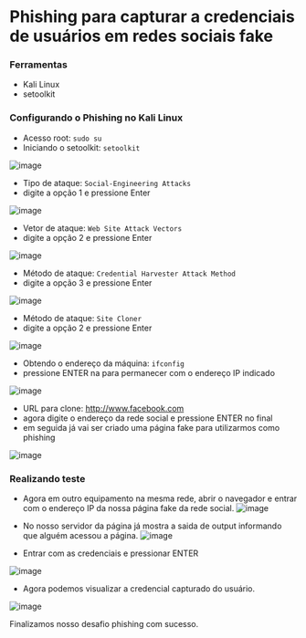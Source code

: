 # Phishing para capturar a credenciais de usuários em redes sociais fake

### Ferramentas

- Kali Linux
- setoolkit

### Configurando o Phishing no Kali Linux

- Acesso root: ``` sudo su ```
- Iniciando o setoolkit: ``` setoolkit ```

![image](https://github.com/user-attachments/assets/7ed5dd19-f804-430d-adb5-bd4f0a300857)


- Tipo de ataque: ``` Social-Engineering Attacks ```
- digite a opção 1 e pressione Enter

![image](https://github.com/user-attachments/assets/f7f188e5-f75e-4a79-9b13-104e72e3223b)

  
- Vetor de ataque: ``` Web Site Attack Vectors ```
- digite a opção 2 e pressione Enter

![image](https://github.com/user-attachments/assets/e397c0bb-2767-42be-bc61-42881eb898a3)

  
- Método de ataque: ```Credential Harvester Attack Method ```
- digite a opção 3 e pressione Enter

![image](https://github.com/user-attachments/assets/3aee292e-c624-4cfc-83c4-4226216e1939)

- Método de ataque: ``` Site Cloner ```
- digite a opção 2 e pressione Enter

![image](https://github.com/user-attachments/assets/6dec5931-be0f-41dd-8c78-9c74022e0c22)

- Obtendo o endereço da máquina: ``` ifconfig ```
- pressione ENTER na para permanecer com o endereço IP indicado

![image](https://github.com/user-attachments/assets/69d217ef-d1c8-492f-b679-ebe69124533c)


- URL para clone: http://www.facebook.com
- agora digite o endereço da rede social e pressione ENTER no final
- em seguida já vai ser criado uma página fake para utilizarmos como phishing

![image](https://github.com/user-attachments/assets/919b3a99-704e-49d2-ae77-f368a7740be3)


### Realizando teste
- Agora em outro equipamento na mesma rede, abrir o navegador e entrar com o endereço IP da nossa página fake da rede social.
![image](https://github.com/user-attachments/assets/912dd390-769f-48cd-bec6-ef3dfb5c584f)

- No nosso servidor da página já mostra a saida de output informando que alguém acessou a página.
![image](https://github.com/user-attachments/assets/e87ab270-6af3-4dd9-ac69-37399cfc3beb)

- Entrar com as credenciais e pressionar ENTER

![image](https://github.com/user-attachments/assets/644bf203-659b-46bb-90ef-8ffbed373e28)

- Agora podemos visualizar a credencial capturado do usuário.

![image](https://github.com/user-attachments/assets/7008120a-4356-4358-8b3f-f74a1cf3ff3e)

Finalizamos nosso desafio phishing com sucesso.
